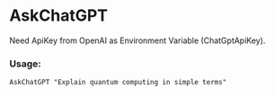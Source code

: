 # AskChatGPT

Need ApiKey from OpenAI as Environment Variable (ChatGptApiKey).

### Usage:

`
AskChatGPT "Explain quantum computing in simple terms"
`